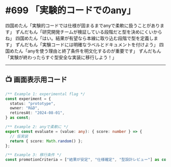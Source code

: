 # #699 「実験的コードでのany」

四国めたん「実験的コードでは仕様が固まるまでanyで柔軟に扱うことがあります」
ずんだもん「研究開発チームが検証している段階だと型を決めにくいからね」
四国めたん「はい。結果が有望なら本線に取り込む段階で型を定義します」
ずんだもん「実験コードには明確なラベルとドキュメントを付けよう」
四国めたん「anyを使う理由と終了条件を明文化するのが重要です」
ずんだもん「実験が終わったらすぐ型安全な実装に移行しよう！」

---

## 📺 画面表示用コード

```typescript
/** Example 1: experimental flag */
const experiment = {
  status: "prototype",
  owner: "R&D",
  retiresAt: "2024-08-01",
} as const;

/** Example 2: anyで柔軟に */
export const evaluate = (value: any): { score: number } => {
  // 仮実装
  return { score: Math.random() };
};

/** Example 3: 移行条件 */
const promotionCriteria = ["結果が安定", "仕様確定", "型設計レビュー"] as const;
```
